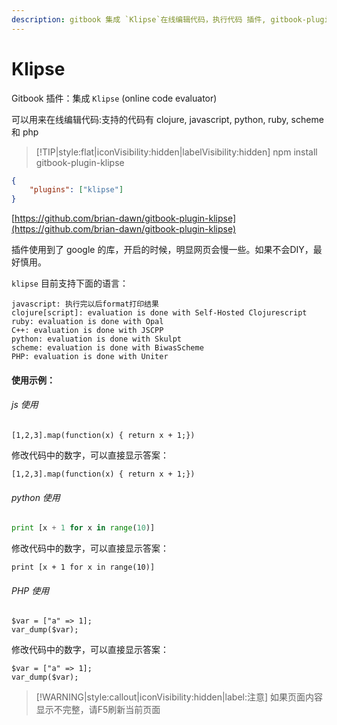 ```yaml
---
description: gitbook 集成 `Klipse`在线编辑代码，执行代码 插件, gitbook-plugin-klipse 使用教程，插件在线演示
---
```

# Klipse

Gitbook 插件：集成 `Klipse` (online code evaluator)

可以用来在线编辑代码:支持的代码有 clojure, javascript, python, ruby, scheme 和 php

> [!TIP|style:flat|iconVisibility:hidden|labelVisibility:hidden]
> npm install gitbook-plugin-klipse


```json:book.json
{
    "plugins": ["klipse"]
}
```

[https://github.com/brian-dawn/gitbook-plugin-klipse](https://github.com/brian-dawn/gitbook-plugin-klipse)

插件使用到了 google 的库，开启的时候，明显网页会慢一些。如果不会DIY，最好慎用。

`klipse` 目前支持下面的语言：

```x86asm
javascript: 执行完以后format打印结果
clojure[script]: evaluation is done with Self-Hosted Clojurescript
ruby: evaluation is done with Opal
C++: evaluation is done with JSCPP
python: evaluation is done with Skulpt
scheme: evaluation is done with BiwasScheme
PHP: evaluation is done with Uniter
```

#### 使用示例：

###### js 使用

```js:JS脚本
[1,2,3].map(function(x) { return x + 1;})
```
修改代码中的数字，可以直接显示答案：

```eval-js
[1,2,3].map(function(x) { return x + 1;})
```

###### python 使用

```python
print [x + 1 for x in range(10)]
```
修改代码中的数字，可以直接显示答案：

```eval-python
print [x + 1 for x in range(10)]
```

###### PHP 使用

```php:PHP脚本
$var = ["a" => 1];
var_dump($var);
```

修改代码中的数字，可以直接显示答案：

```eval-php
$var = ["a" => 1];
var_dump($var);
```

> [!WARNING|style:callout|iconVisibility:hidden|label:注意]
> 如果页面内容显示不完整，请F5刷新当前页面